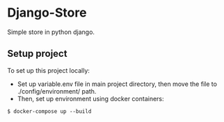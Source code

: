 # Django-Store
Simple store in python django.

## Setup project
To set up this project locally: 
* Set up variable.env file in main project directory, then move the file to ./config/environment/ path.
* Then, set up environment using docker containers:

```
$ docker-compose up --build
```
